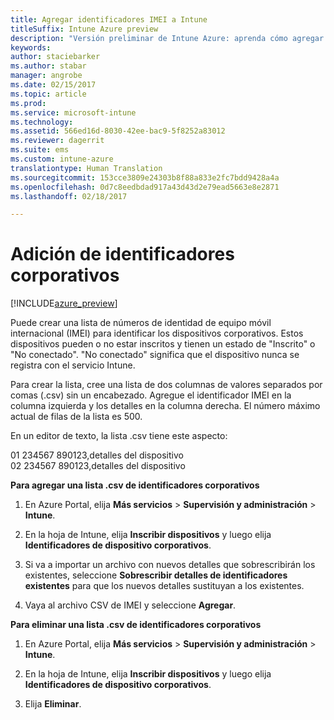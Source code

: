 ```yaml
---
title: Agregar identificadores IMEI a Intune
titleSuffix: Intune Azure preview
description: "Versión preliminar de Intune Azure: aprenda cómo agregar identificadores corporativos (números de IMEI) a Microsoft Intune. "
keywords: 
author: staciebarker
ms.author: stabar
manager: angrobe
ms.date: 02/15/2017
ms.topic: article
ms.prod: 
ms.service: microsoft-intune
ms.technology: 
ms.assetid: 566ed16d-8030-42ee-bac9-5f8252a83012
ms.reviewer: dagerrit
ms.suite: ems
ms.custom: intune-azure
translationtype: Human Translation
ms.sourcegitcommit: 153cce3809e24303b8f88a833e2fc7bdd9428a4a
ms.openlocfilehash: 0d7c8eedbdad917a43d43d2e79ead5663e8e2871
ms.lasthandoff: 02/18/2017

---
```


# <a name="add-corporate-identifiers"></a>Adición de identificadores corporativos

[!INCLUDE[azure_preview](../includes/azure_preview.md)]

Puede crear una lista de números de identidad de equipo móvil internacional (IMEI) para identificar los dispositivos corporativos. Estos dispositivos pueden o no estar inscritos y tienen un estado de "Inscrito" o "No conectado". "No conectado" significa que el dispositivo nunca se registra con el servicio Intune.

Para crear la lista, cree una lista de dos columnas de valores separados por comas (.csv) sin un encabezado. Agregue el identificador IMEI en la columna izquierda y los detalles en la columna derecha. El número máximo actual de filas de la lista es 500.

En un editor de texto, la lista .csv tiene este aspecto:

01 234567 890123,detalles del dispositivo</br>
02 234567 890123,detalles del dispositivo

**Para agregar una lista .csv de identificadores corporativos**

1. En Azure Portal, elija **Más servicios** > **Supervisión y administración** > **Intune**.

2. En la hoja de Intune, elija **Inscribir dispositivos** y luego elija **Identificadores de dispositivo corporativos**.

3. Si va a importar un archivo con nuevos detalles que sobrescribirán los existentes, seleccione **Sobrescribir detalles de identificadores existentes** para que los nuevos detalles sustituyan a los existentes.

4. Vaya al archivo CSV de IMEI y seleccione **Agregar**.

**Para eliminar una lista .csv de identificadores corporativos**

1. En Azure Portal, elija **Más servicios** > **Supervisión y administración** > **Intune**.

2. En la hoja de Intune, elija **Inscribir dispositivos** y luego elija **Identificadores de dispositivo corporativos**.

3. Elija **Eliminar**.

